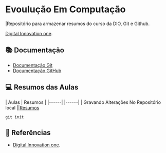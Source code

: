 # Evoulução Em Computação
|Repositório para armazenar resumos do curso da DIO, Git e Github.



[Digital Innovation one](https://www.dio.me).

## 📚 Documentação
* [Documentação Git](https://git-scm.com/docs/git/pt_BR)
* [Documentação GitHub](https://docs.github.com/pt)

## 💻 Resumos das Aulas

| Aulas | Resumos | 
|------| |------|
| Gravando Alterações No Repositório local ||[Resumos](https://web.dio.me/course/406684a4-396d-4160-94b9-ead934e18564/learning/599dd3dd-d189-474f-a55c-22f37b4472da?autoplay=1&back=%2Ftrack%2Fcoding-future-vivo-python-ai-backend-developer&moduleId=undefined&tab=undefined) 


```
git init 
```

## 🔎 Referências

* [Digital Innovation one](https://www.dio.me).


